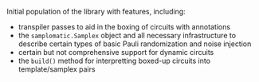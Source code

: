 Initial population of the library with features, including:
 - transpiler passes to aid in the boxing of circuits with annotations
 - the `samplomatic.Samplex` object and all necessary infrastructure to
   describe certain types of basic Pauli randomization and noise injection
 - certain but not comprehensive support for dynamic circuits
 - the `build()` method for interpretting boxed-up circuits into template/samplex pairs
